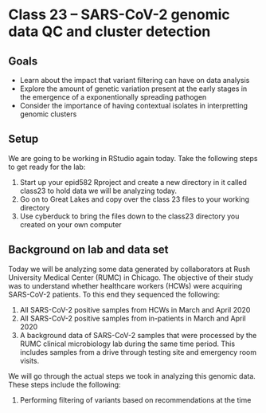 Class 23 – SARS-CoV-2 genomic data QC and cluster detection
===========================================================

Goals
----
- Learn about the impact that variant filtering can have on data analysis
- Explore the amount of genetic variation present at the early stages in the emergence of a exponentionally spreading pathogen
- Consider the importance of having contextual isolates in interpretting genomic clusters

Setup
-----
We are going to be working in RStudio again today. Take the following steps to get ready for the lab:

1. Start up your epid582 Rproject and create a new directory in it called class23 to hold data we will be analyzing today. 
2. Go on to Great Lakes and copy over the class 23 files to your working directory
3. Use cyberduck to bring the files down to the class23 directory you created on your own computer

Background on lab and data set
------------------------------
Today we will be analyzing some data generated by collaborators at Rush University Medical Center (RUMC) in Chicago. The objective of their study was to understand whether healthcare workers (HCWs) were acquiring SARS-CoV-2 patients. To this end they sequenced the following:

1. All SARS-CoV-2 positive samples from HCWs in March and April 2020
2. All SARS-CoV-2 positive samples from in-patients in March and April 2020
3. A background data of SARS-CoV-2 samples that were processed by the RUMC clinical microbiology lab during the same time period. This includes samples from a drive through testing site and emergency room visits.

We will go through the actual steps we took in analyzing this genomic data. These steps include the following:

1. Performing filtering of variants based on recommendations at the time
